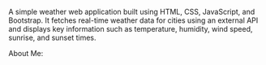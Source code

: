A simple weather web application built using HTML, CSS, JavaScript, and Bootstrap. It fetches real-time weather data for cities using an external API and displays key information such as temperature, humidity, wind speed, sunrise, and sunset times.

About Me:
